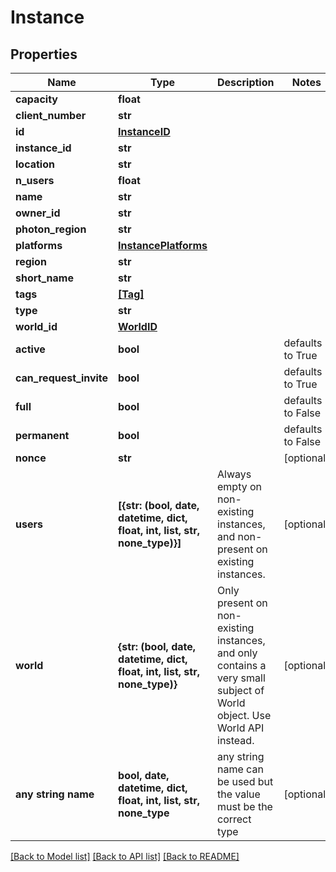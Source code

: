 # Instance


## Properties
Name | Type | Description | Notes
------------ | ------------- | ------------- | -------------
**capacity** | **float** |  | 
**client_number** | **str** |  | 
**id** | [**InstanceID**](InstanceID.md) |  | 
**instance_id** | **str** |  | 
**location** | **str** |  | 
**n_users** | **float** |  | 
**name** | **str** |  | 
**owner_id** | **str** |  | 
**photon_region** | **str** |  | 
**platforms** | [**InstancePlatforms**](InstancePlatforms.md) |  | 
**region** | **str** |  | 
**short_name** | **str** |  | 
**tags** | [**[Tag]**](Tag.md) |  | 
**type** | **str** |  | 
**world_id** | [**WorldID**](WorldID.md) |  | 
**active** | **bool** |  | defaults to True
**can_request_invite** | **bool** |  | defaults to True
**full** | **bool** |  | defaults to False
**permanent** | **bool** |  | defaults to False
**nonce** | **str** |  | [optional] 
**users** | **[{str: (bool, date, datetime, dict, float, int, list, str, none_type)}]** | Always empty on non-existing instances, and non-present on existing instances. | [optional] 
**world** | **{str: (bool, date, datetime, dict, float, int, list, str, none_type)}** | Only present on non-existing instances, and only contains a very small subject of World object. Use World API instead. | [optional] 
**any string name** | **bool, date, datetime, dict, float, int, list, str, none_type** | any string name can be used but the value must be the correct type | [optional]

[[Back to Model list]](../README.md#documentation-for-models) [[Back to API list]](../README.md#documentation-for-api-endpoints) [[Back to README]](../README.md)


